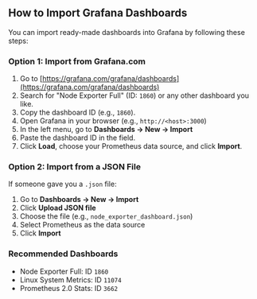 ## How to Import Grafana Dashboards

You can import ready-made dashboards into Grafana by following these steps:

### Option 1: Import from Grafana.com

1. Go to [https://grafana.com/grafana/dashboards](https://grafana.com/grafana/dashboards)
2. Search for "Node Exporter Full" (ID: `1860`) or any other dashboard you like.
3. Copy the dashboard ID (e.g., `1860`).
4. Open Grafana in your browser (e.g., `http://<host>:3000`)
5. In the left menu, go to **Dashboards → New → Import**
6. Paste the dashboard ID in the field.
7. Click **Load**, choose your Prometheus data source, and click **Import**.

### Option 2: Import from a JSON File

If someone gave you a `.json` file:

1. Go to **Dashboards → New → Import**
2. Click **Upload JSON file**
3. Choose the file (e.g., `node_exporter_dashboard.json`)
4. Select Prometheus as the data source
5. Click **Import**

### Recommended Dashboards

- Node Exporter Full: ID `1860`
- Linux System Metrics: ID `11074`
- Prometheus 2.0 Stats: ID `3662`

